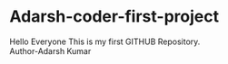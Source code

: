 # Adarsh-coder-first-project
Hello Everyone This is my first GITHUB Repository.
<br>
Author-Adarsh Kumar
